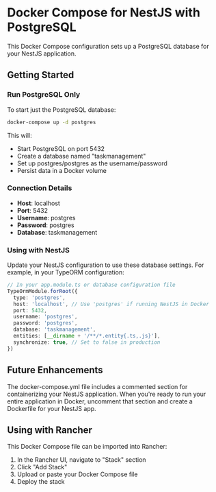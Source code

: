 # Docker Compose for NestJS with PostgreSQL

This Docker Compose configuration sets up a PostgreSQL database for your NestJS application.

## Getting Started

### Run PostgreSQL Only

To start just the PostgreSQL database:

```bash
docker-compose up -d postgres
```

This will:
- Start PostgreSQL on port 5432
- Create a database named "taskmanagement"
- Set up postgres/postgres as the username/password
- Persist data in a Docker volume

### Connection Details

- **Host**: localhost
- **Port**: 5432
- **Username**: postgres
- **Password**: postgres
- **Database**: taskmanagement

### Using with NestJS

Update your NestJS configuration to use these database settings. For example, in your TypeORM configuration:

```typescript
// In your app.module.ts or database configuration file
TypeOrmModule.forRoot({
  type: 'postgres',
  host: 'localhost', // Use 'postgres' if running NestJS in Docker
  port: 5432,
  username: 'postgres',
  password: 'postgres',
  database: 'taskmanagement',
  entities: [__dirname + '/**/*.entity{.ts,.js}'],
  synchronize: true, // Set to false in production
})
```

## Future Enhancements

The docker-compose.yml file includes a commented section for containerizing your NestJS application. When you're ready to run your entire application in Docker, uncomment that section and create a Dockerfile for your NestJS app.

## Using with Rancher

This Docker Compose file can be imported into Rancher:

1. In the Rancher UI, navigate to "Stack" section
2. Click "Add Stack"
3. Upload or paste your Docker Compose file
4. Deploy the stack
